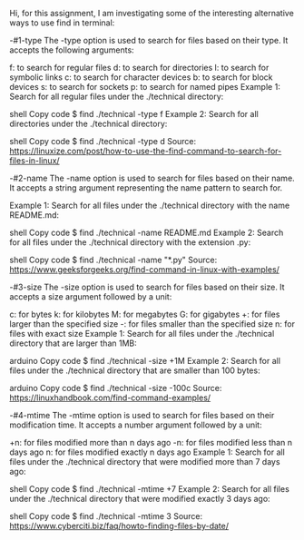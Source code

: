 Hi, for this assignment, I am investigating some of the interesting alternative ways to use find in terminal:

-#1-type
The -type option is used to search for files based on their type. It accepts the following arguments:

f: to search for regular files
d: to search for directories
l: to search for symbolic links
c: to search for character devices
b: to search for block devices
s: to search for sockets
p: to search for named pipes
Example 1: Search for all regular files under the ./technical directory:

shell
Copy code
$ find ./technical -type f
Example 2: Search for all directories under the ./technical directory:

shell
Copy code
$ find ./technical -type d
Source: https://linuxize.com/post/how-to-use-the-find-command-to-search-for-files-in-linux/

-#2-name
The -name option is used to search for files based on their name. It accepts a string argument representing the name pattern to search for.

Example 1: Search for all files under the ./technical directory with the name README.md:

shell
Copy code
$ find ./technical -name README.md
Example 2: Search for all files under the ./technical directory with the extension .py:

shell
Copy code
$ find ./technical -name "*.py"
Source: https://www.geeksforgeeks.org/find-command-in-linux-with-examples/

-#3-size
The -size option is used to search for files based on their size. It accepts a size argument followed by a unit:

c: for bytes
k: for kilobytes
M: for megabytes
G: for gigabytes
+: for files larger than the specified size
-: for files smaller than the specified size
n: for files with exact size
Example 1: Search for all files under the ./technical directory that are larger than 1MB:

arduino
Copy code
$ find ./technical -size +1M
Example 2: Search for all files under the ./technical directory that are smaller than 100 bytes:

arduino
Copy code
$ find ./technical -size -100c
Source: https://linuxhandbook.com/find-command-examples/

-#4-mtime
The -mtime option is used to search for files based on their modification time. It accepts a number argument followed by a unit:

+n: for files modified more than n days ago
-n: for files modified less than n days ago
n: for files modified exactly n days ago
Example 1: Search for all files under the ./technical directory that were modified more than 7 days ago:

shell
Copy code
$ find ./technical -mtime +7
Example 2: Search for all files under the ./technical directory that were modified exactly 3 days ago:

shell
Copy code
$ find ./technical -mtime 3
Source: https://www.cyberciti.biz/faq/howto-finding-files-by-date/
